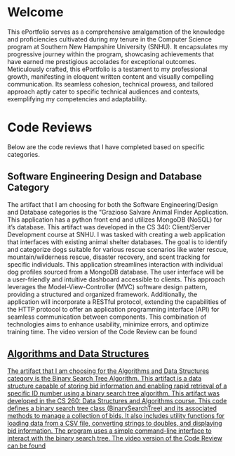 # Welcome
This ePortfolio serves as a comprehensive amalgamation of the knowledge and proficiencies cultivated during my tenure in the Computer Science program at Southern New Hampshire University (SNHU). It encapsulates my progressive journey within the program, showcasing achievements that have earned me prestigious accolades for exceptional outcomes. Meticulously crafted, this ePortfolio is a testament to my professional growth, manifesting in eloquent written content and visually compelling communication. Its seamless cohesion, technical prowess, and tailored approach aptly cater to specific technical audiences and contexts, exemplifying my competencies and adaptability.
# Code Reviews
Below are the code reviews that I have completed based on specific categories.
## Software Engineering Design and Database Category
The artifact that I am choosing for both the Software Engineering/Design and Database categories is the “Grazioso Salvare Animal Finder Application. This application has a python front end and utilizes MongoDB (NoSQL) for it’s database. This artifact was developed in the CS 340: Client/Server Development course at SNHU. 
I was tasked with creating a web application that interfaces with existing animal shelter databases. The goal is to identify and categorize dogs suitable for various rescue scenarios like water rescue, mountain/wilderness rescue, disaster recovery, and scent tracking for specific individuals. This application streamlines interaction with individual dog profiles sourced from a MongoDB database.
The user interface will be a user-friendly and intuitive dashboard accessible to clients. This approach leverages the Model-View-Controller (MVC) software design pattern, providing a structured and organized framework. Additionally, the application will incorporate a RESTful protocol, extending the capabilities of the HTTP protocol to offer an application programming interface (API) for seamless communication between components. This combination of technologies aims to enhance usability, minimize errors, and optimize training time.
The video version of the Code Review can be found <a href="https://www.youtube.com/watch?v=I1r4QC94PJw" title="here.">
## Algorithms and Data Structures
The artifact that I am choosing for the Algorithms and Data Structures category is the  Binary Search Tree Algorithm. This artifact is a data structure capable of storing bid information and enabling rapid retrieval of a specific ID number using a binary search tree algorithm. This artifact was developed in the CS 260: Data Structures and Algorithms course.
This code defines a binary search tree class (BinarySearchTree) and its associated methods to manage a collection of bids. It also includes utility functions for loading data from a CSV file, converting strings to doubles, and displaying bid information. The program uses a simple command-line interface to interact with the binary search tree.
The video version of the Code Review can be found <a href="https://www.youtube.com/watch?v=by6N7GbmcWM" title="here.">
